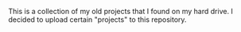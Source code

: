 This is a collection of my old projects that I found on my hard drive. I decided to upload certain "projects" to this repository.
